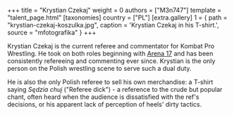 +++
title = "Krystian Czekaj"
weight = 0
authors = ["M3n747"]
template = "talent_page.html"
[taxonomies]
country = ["PL"]
[extra.gallery]
1 = { path = "krystian-czekaj-koszulka.jpg", caption = 'Krystian Czekaj in his T-shirt.', source = "mfotografika" }
+++

Krystian Czekaj is the current referee and commentator for Kombat Pro Wrestling.
He took on both roles beginning with [Arena 17](@e/kpw/2021-08-21-kpw-arena-17-odrodzenie.md) and has been consistently refereeing and commenting ever since.
Krystian is the only person on the Polish wrestling scene to serve such a dual duty.

He is also the only Polish referee to sell his own merchandise: a T-shirt saying _Sędzia chuj_ ("Referee dick") - a reference to the crude but popular chant, often heard when the audience is dissatisfied with the ref's decisions, or his apparent lack of perception of heels' dirty tactics.

